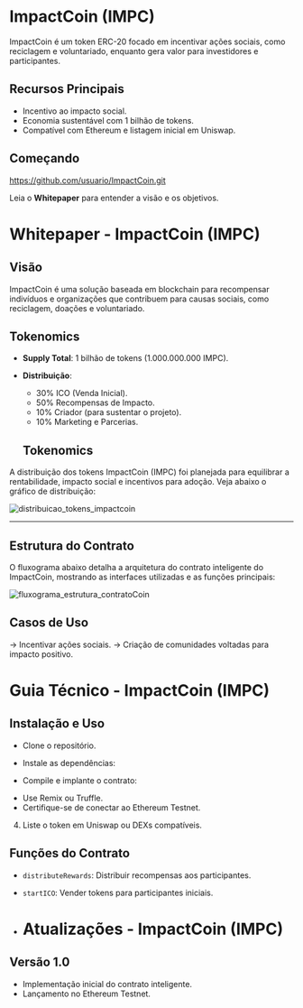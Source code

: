 # ImpactCoin (IMPC)  

ImpactCoin é um token ERC-20 focado em incentivar ações sociais, como reciclagem e voluntariado, enquanto gera valor para investidores e participantes.  

## Recursos Principais
- Incentivo ao impacto social.
- Economia sustentável com 1 bilhão de tokens.  
- Compatível com Ethereum e listagem inicial em Uniswap.

## Começando  
https://github.com/usuario/ImpactCoin.git

Leia o **Whitepaper** para entender a visão e os objetivos.  

# Whitepaper - ImpactCoin (IMPC)

## Visão  
ImpactCoin é uma solução baseada em blockchain para recompensar indivíduos e organizações que contribuem para causas sociais, como reciclagem, doações e voluntariado.

## Tokenomics
- **Supply Total**: 1 bilhão de tokens (1.000.000.000 IMPC).  
- **Distribuição**:
  - 30% ICO (Venda Inicial).
  - 50% Recompensas de Impacto.
  - 10% Criador (para sustentar o projeto).  
  - 10% Marketing e Parcerias.
 
  ## Tokenomics

A distribuição dos tokens ImpactCoin (IMPC) foi planejada para equilibrar a rentabilidade, impacto social e incentivos para adoção. Veja abaixo o gráfico de distribuição:

![distribuicao_tokens_impactcoin](https://github.com/user-attachments/assets/50519278-7a66-43cd-9976-9b4a45983c05)

---

## Estrutura do Contrato

O fluxograma abaixo detalha a arquitetura do contrato inteligente do ImpactCoin, mostrando as interfaces utilizadas e as funções principais:

![fluxograma_estrutura_contratoCoin](https://github.com/user-attachments/assets/fac0ab35-2677-42c9-954b-d3ca97bda290)


## Casos de Uso
-> Incentivar ações sociais.
-> Criação de comunidades voltadas para impacto positivo.

# Guia Técnico - ImpactCoin (IMPC)

## Instalação e Uso
* Clone o repositório.  
* Instale as dependências:

* Compile e implante o contrato:  
- Use Remix ou Truffle.  
- Certifique-se de conectar ao Ethereum Testnet.  
4. Liste o token em Uniswap ou DEXs compatíveis.  

## Funções do Contrato
- `distributeRewards`: Distribuir recompensas aos participantes.  
- `startICO`: Vender tokens para participantes iniciais.

- # Atualizações - ImpactCoin (IMPC)

## Versão 1.0  
- Implementação inicial do contrato inteligente.  
- Lançamento no Ethereum Testnet.    
